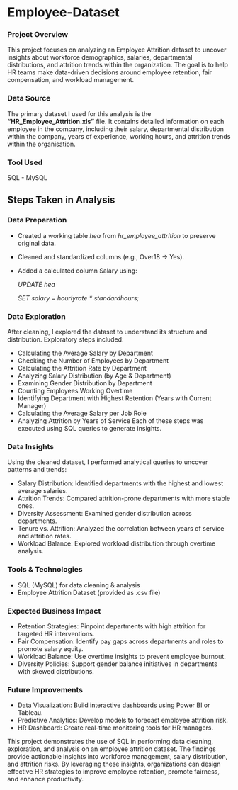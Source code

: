 # Employee-Dataset

### Project Overview
This project focuses on analyzing an Employee Attrition dataset to uncover insights about workforce demographics, salaries, departmental distributions, and attrition trends within the organization. The goal is to help HR teams make data-driven decisions around employee retention, fair compensation, and workload management.

### Data Source
The primary dataset I used for this analysis is the **“HR_Employee_Attrition.xls”** file. It contains detailed information on each employee in the company, including their salary, departmental distribution within the company, years of experience, working hours, and attrition trends within the organisation.

### Tool Used
SQL - MySQL

## Steps Taken in Analysis
### Data Preparation
   - Created a working table *hea* from *hr_employee_attrition* to preserve original data.
   - Cleaned and standardized columns (e.g., Over18 → Yes).
   - Added a calculated column Salary using:
     
      *UPDATE hea*

      *SET salary = hourlyrate * standardhours;*
     
### Data Exploration
   After cleaning, I explored the dataset to understand its structure and distribution. Exploratory steps included:
   - Calculating the Average Salary by Department
   - Checking the Number of Employees by Department
   - Calculating the Attrition Rate by Department
   - Analyzing Salary Distribution (by Age & Department)
   - Examining Gender Distribution by Department
   - Counting Employees Working Overtime
   - Identifying Department with Highest Retention (Years with Current Manager)
   - Calculating the Average Salary per Job Role
   - Analyzing Attrition by Years of Service
Each of these steps was executed using SQL queries to generate insights.

### Data Insights
   Using the cleaned dataset, I performed analytical queries to uncover patterns and trends:
   - Salary Distribution: Identified departments with the highest and lowest average salaries.
   - Attrition Trends: Compared attrition-prone departments with more stable ones.
   - Diversity Assessment: Examined gender distribution across departments.
   - Tenure vs. Attrition: Analyzed the correlation between years of service and attrition rates.
   - Workload Balance: Explored workload distribution through overtime analysis.

### Tools & Technologies
- SQL (MySQL) for data cleaning & analysis
- Employee Attrition Dataset (provided as .csv file)

### Expected Business Impact
- Retention Strategies: Pinpoint departments with high attrition for targeted HR interventions.
- Fair Compensation: Identify pay gaps across departments and roles to promote salary equity.
- Workload Balance: Use overtime insights to prevent employee burnout.
- Diversity Policies: Support gender balance initiatives in departments with skewed distributions.

### Future Improvements
- Data Visualization: Build interactive dashboards using Power BI or Tableau.
- Predictive Analytics: Develop models to forecast employee attrition risk.
- HR Dashboard: Create real-time monitoring tools for HR managers.

This project demonstrates the use of SQL in performing data cleaning, exploration, and analysis on an employee attrition dataset. The findings provide actionable insights into workforce management, salary distribution, and attrition risks. By leveraging these insights, organizations can design effective HR strategies to improve employee retention, promote fairness, and enhance productivity.
